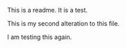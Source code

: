 This is a readme.  It is a test.

This is my second alteration to this file.


I am testing this again.
